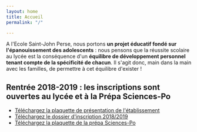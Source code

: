 ```yaml
---
layout: home
title: Accueil
permalink: "/"

---
```

A l'Ecole Saint-John Perse, nous portons **un projet éducatif fondé sur l'épanouissement des adolescents** : nous pensons que la réussite scolaire au lycée est la conséquence d'un **équilibre de développement personnel tenant compte de la spécificité de chacun**. Il s'agit donc, main dans la main avec les familles, de permettre à cet équilibre d'exister !

## Rentrée 2018-2019 : les inscriptions sont ouvertes au lycée et à la Prépa Sciences-Po

* [Téléchargez la plaquette de présentation de l'établissement](https://www.ecoles-sjp.fr/images/plaquette_2018_2019.pdf)
* [Téléchargez le dossier d'inscription 2018/2019](https://www.ecoles-sjp.fr/images/Dossier_dinscription_2018_2019.pdf)
* [Téléchargez la plaquette de la prépa Sciences-Po](https://www.ecoles-sjp.fr/images/plaquette_prepa_sciences-po.pdf)